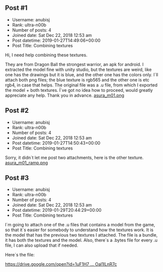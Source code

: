 ## Post #1
- Username: anubisj
- Rank: ultra-n00b
- Number of posts: 4
- Joined date: Sat Dec 22, 2018 12:53 am
- Post datetime: 2019-01-27T14:49:06+00:00
- Post Title: Combining textures

Hi, I need help combining these textures. 

They are from Dragon Ball the strongest warrior, an apk for android. I extracted the model fine with unity studio, but the textures are weird, like one has the drawings but it is blue, and the other one has the colors only. I´ll attach both png files; the blue texture is rgb565 and the other one is etc rgb4, in case that helps. The original file was a .u file, from which I exported the model + both textures. 
Í´ve got no idea how to proceed, would greatly appreciate any help.
Thank you in advance.
[asura_m01.png](https://xentaxbackup.github.io/file/15600_asura_m01.png)
## Post #2
- Username: anubisj
- Rank: ultra-n00b
- Number of posts: 4
- Joined date: Sat Dec 22, 2018 12:53 am
- Post datetime: 2019-01-27T14:50:43+00:00
- Post Title: Combining textures

Sorry, it didn´t let me post two attachments, here is the other texture.
[asura_m01_ramp.png](https://xentaxbackup.github.io/file/15601_asura_m01_ramp.png)
## Post #3
- Username: anubisj
- Rank: ultra-n00b
- Number of posts: 4
- Joined date: Sat Dec 22, 2018 12:53 am
- Post datetime: 2019-01-29T20:44:29+00:00
- Post Title: Combining textures

I´m going to attach one of the .u files that contains a model from the game, so that it´s easier for somebody to understand how the textures work. It is the model that has the previous two textures I attached. The file is a bundle, it has both the textures and the model. Also, there´s a .bytes file for every .u file, I can also upload that if needed.

Here´s the file:

[https://drive.google.com/open?id=1uF1H7 ... Oal1lLnR7c](https://drive.google.com/open?id=1uF1H7P1nuVhqHFCkbIxM-fOal1lLnR7c)
